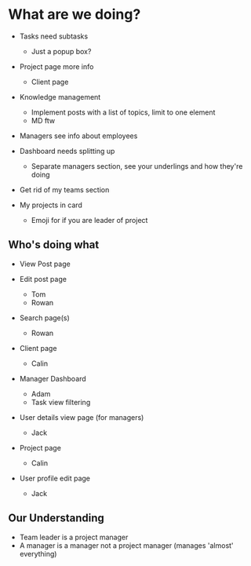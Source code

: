 # What are we doing?

- Tasks need subtasks
    - Just a popup box?
- Project page more info
    - Client page
- Knowledge management
    - Implement posts with a list of topics, limit to one element
    - MD ftw

- Managers see info about employees
- Dashboard needs splitting up
    - Separate managers section, see your underlings and how they're doing

- Get rid of my teams section
- My projects in card
    - Emoji for if you are leader of project

## Who's doing what
- View Post page

- Edit post page
    - Tom
    - Rowan 

- Search page(s)
    - Rowan

- Client page
    - Calin

- Manager Dashboard
    - Adam
    - Task view filtering

- User details view page (for managers)
    - Jack
- Project page
    - Calin

- User profile edit page
    - Jack

## Our Understanding
- Team leader is a project manager
- A manager is a manager not a project manager (manages 'almost' everything)